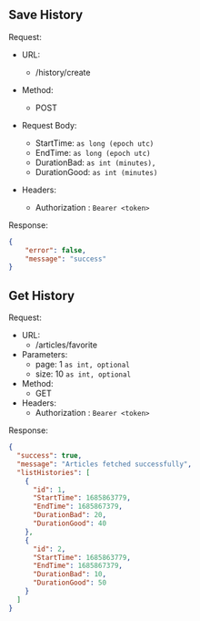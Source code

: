 ## Save History
Request:
- URL:
  - /history/create
- Method:
  - POST
- Request Body:
  - StartTime: `as long (epoch utc)`
  - EndTime: `as long (epoch utc)`
  - DurationBad: `as int (minutes),`
  - DurationGood: `as int (minutes)`

- Headers:
  - Authorization : `Bearer <token>`
  
Response:
```json
{
    "error": false,
    "message": "success"
}
```
## Get History
Request:
- URL:
  - /articles/favorite 
- Parameters:
  - page: 1  `as int, optional`
  - size: 10 `as int, optional`
- Method:
  - GET
- Headers:
  - Authorization : `Bearer <token>`
  
Response:
```json
{
  "success": true,
  "message": "Articles fetched successfully",
  "listHistories": [
    {
      "id": 1,
      "StartTime": 1685863779,
      "EndTime": 1685867379,
      "DurationBad": 20,
      "DurationGood": 40
    },
    {
      "id": 2,
      "StartTime": 1685863779,
      "EndTime": 1685867379,
      "DurationBad": 10,
      "DurationGood": 50
    }
  ]
}
```
